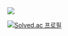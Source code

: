 


<img src="https://img.shields.io/badge/javascript-%23F7DF1E.svg?&style=for-the-badge&logo=javascript&logoColor=black" />

[![Solved.ac
프로필](http://mazassumnida.wtf/api/mini/generate_badge?boj=백준아이디)](https://solved.ac/백준아이디)
